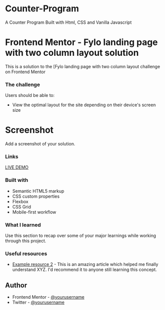 # Counter-Program
A Counter Program Built with Html, CSS and Vanilla Javascript
# Frontend Mentor - Fylo landing page with two column layout solution

This is a solution to the [Fylo landing page with two column layout challenge on Frontend Mentor

### The challenge
Users should be able to:

- View the optimal layout for the site depending on their device's screen size
# Screenshot
Add a screenshot of your solution.
### Links
[LIVE DEMO](https://judithjude369.github.io/Tribute-page/)

### Built with
- Semantic HTML5 markup
- CSS custom properties
- Flexbox
- CSS Grid
- Mobile-first workflow
### What I learned
Use this section to recap over some of your major learnings while working through this project.
### Useful resources
- [Example resource 2](https://www.example.com) - This is an amazing article which helped me finally understand XYZ. I'd recommend it to anyone still learning this concept.
## Author

- Frontend Mentor - [@yourusername](https://www.frontendmentor.io/profile/yourusername)
- Twitter - [@yourusername](https://www.twitter.com/yourusername)
